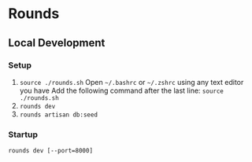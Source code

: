
# Rounds

## Local Development

### Setup
1. `source ./rounds.sh`
	Open `~/.bashrc` or `~/.zshrc` using any text editor you have
	Add the following command after the last line: `source ./rounds.sh`
2. `rounds dev`
3. `rounds artisan db:seed`

### Startup
`rounds dev [--port=8000]`